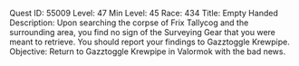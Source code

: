 Quest ID: 55009
Level: 47
Min Level: 45
Race: 434
Title: Empty Handed
Description: Upon searching the corpse of Frix Tallycog and the surrounding area, you find no sign of the Surveying Gear that you were meant to retrieve. You should report your findings to Gazztoggle Krewpipe.
Objective: Return to Gazztoggle Krewpipe in Valormok with the bad news.
